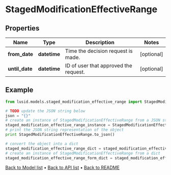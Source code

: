 # StagedModificationEffectiveRange


## Properties
Name | Type | Description | Notes
------------ | ------------- | ------------- | -------------
**from_date** | **datetime** | Time the decision request is made. | [optional] 
**until_date** | **datetime** | ID of user that approved the request. | [optional] 

## Example

```python
from lusid.models.staged_modification_effective_range import StagedModificationEffectiveRange

# TODO update the JSON string below
json = "{}"
# create an instance of StagedModificationEffectiveRange from a JSON string
staged_modification_effective_range_instance = StagedModificationEffectiveRange.from_json(json)
# print the JSON string representation of the object
print StagedModificationEffectiveRange.to_json()

# convert the object into a dict
staged_modification_effective_range_dict = staged_modification_effective_range_instance.to_dict()
# create an instance of StagedModificationEffectiveRange from a dict
staged_modification_effective_range_form_dict = staged_modification_effective_range.from_dict(staged_modification_effective_range_dict)
```
[Back to Model list](../README.md#documentation-for-models) &#8226; [Back to API list](../README.md#documentation-for-api-endpoints) &#8226; [Back to README](../README.md)


